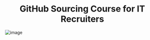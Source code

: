 <h1 align="center"> GitHub Sourcing Course for IT Recruiters </h1>

![image](https://user-images.githubusercontent.com/81953271/137519265-9c6fa581-65a8-4733-98bf-a1d0a549142f.png)
